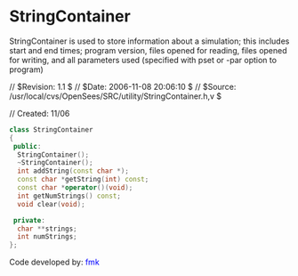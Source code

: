 # StringContainer


StringContainer is used to store information about a simulation; this
includes start and end times; program version, files opened for reading, files
opened for writing, and all parameters used (specified with pset or -par option
to program)

  // $Revision: 1.1 $
  // $Date: 2006-11-08 20:06:10 $
  // $Source: /usr/local/cvs/OpenSees/SRC/utility/StringContainer.h,v $
                                                                        
  // Created: 11/06

```cpp
class StringContainer
{
 public:
  StringContainer();
  ~StringContainer();
  int addString(const char *);
  const char *getString(int) const;
  const char *operator()(void);
  int getNumStrings() const;
  void clear(void);

 private:
  char **strings;
  int numStrings;
};
```

Code developed by: <span style="color:blue"> fmk</span>
